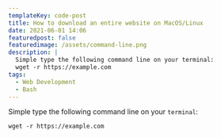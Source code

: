 ```yaml
---
templateKey: code-post
title: How to download an entire website on MacOS/Linux
date: 2021-06-01 14:06
featuredpost: false
featuredimage: /assets/command-line.png
description: |
  Simple type the following command line on your terminal:
  wget -r https://example.com
tags:
  - Web Development
  - Bash
---
```


Simple type the following command line on your `terminal`:

```shell
wget -r https://example.com
```
